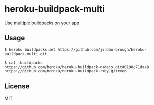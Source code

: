 # heroku-buildpack-multi

Use multiple buildpacks on your app

## Usage

    $ heroku buildpacks:set https://github.com/jordan-brough/heroku-buildpack-multi.git

    $ cat .buildpacks
    https://github.com/heroku/heroku-buildpack-nodejs.git#0198c71daa8
    https://github.com/heroku/heroku-buildpack-ruby.git#v86

## License

MIT

